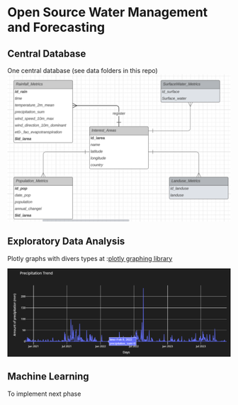 # Open Source Water Management and Forecasting

## Central Database 
One central database (see data folders in this repo)
![db](assets/dwschema.png) 

## Exploratory Data Analysis 

Plotly graphs with divers types at :[plotly graphing library](https://plotly.com/python/) 

![plot_graph](assets/plotly_line_rain.png) 

## Machine Learning 

To implement next phase
